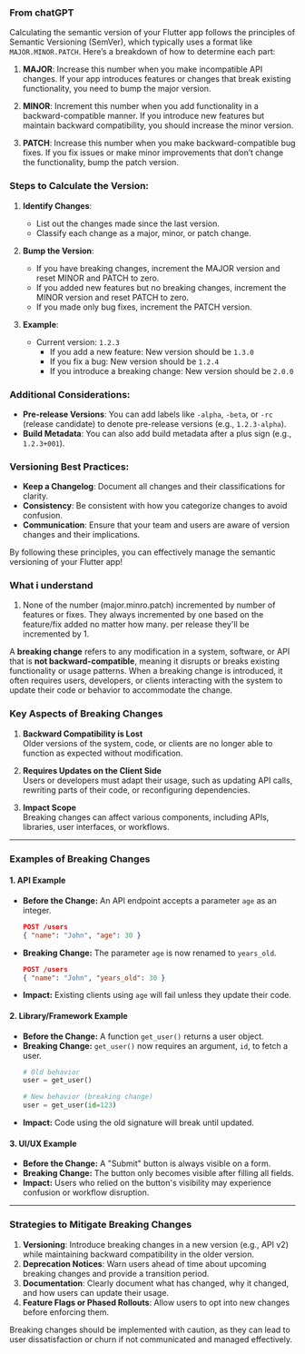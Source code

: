 ### From chatGPT
Calculating the semantic version of your Flutter app follows the principles of Semantic Versioning (SemVer), which typically uses a format like `MAJOR.MINOR.PATCH`. Here’s a breakdown of how to determine each part:

1. **MAJOR**: Increase this number when you make incompatible API changes. If your app introduces features or changes that break existing functionality, you need to bump the major version.

2. **MINOR**: Increment this number when you add functionality in a backward-compatible manner. If you introduce new features but maintain backward compatibility, you should increase the minor version.

3. **PATCH**: Increase this number when you make backward-compatible bug fixes. If you fix issues or make minor improvements that don’t change the functionality, bump the patch version.

### Steps to Calculate the Version:

1. **Identify Changes**:
   - List out the changes made since the last version.
   - Classify each change as a major, minor, or patch change.

2. **Bump the Version**:
   - If you have breaking changes, increment the MAJOR version and reset MINOR and PATCH to zero.
   - If you added new features but no breaking changes, increment the MINOR version and reset PATCH to zero.
   - If you made only bug fixes, increment the PATCH version.

3. **Example**:
   - Current version: `1.2.3`
     - If you add a new feature: New version should be `1.3.0`
     - If you fix a bug: New version should be `1.2.4`
     - If you introduce a breaking change: New version should be `2.0.0`

### Additional Considerations:

- **Pre-release Versions**: You can add labels like `-alpha`, `-beta`, or `-rc` (release candidate) to denote pre-release versions (e.g., `1.2.3-alpha`).
- **Build Metadata**: You can also add build metadata after a plus sign (e.g., `1.2.3+001`).

### Versioning Best Practices:

- **Keep a Changelog**: Document all changes and their classifications for clarity.
- **Consistency**: Be consistent with how you categorize changes to avoid confusion.
- **Communication**: Ensure that your team and users are aware of version changes and their implications.

By following these principles, you can effectively manage the semantic versioning of your Flutter app!

### What i understand
1. None of the number (major.minro.patch) incremented by number of features or fixes. They always incremented by one based on the feature/fix added no matter how many. per release they'll be incremented by 1.

A **breaking change** refers to any modification in a system, software, or API that is **not backward-compatible**, meaning it disrupts or breaks existing functionality or usage patterns. When a breaking change is introduced, it often requires users, developers, or clients interacting with the system to update their code or behavior to accommodate the change. 

### Key Aspects of Breaking Changes
1. **Backward Compatibility is Lost**  
   Older versions of the system, code, or clients are no longer able to function as expected without modification.

2. **Requires Updates on the Client Side**  
   Users or developers must adapt their usage, such as updating API calls, rewriting parts of their code, or reconfiguring dependencies.

3. **Impact Scope**  
   Breaking changes can affect various components, including APIs, libraries, user interfaces, or workflows.

---

### Examples of Breaking Changes

#### 1. **API Example**  
   - **Before the Change:** An API endpoint accepts a parameter `age` as an integer.  
     ```json
     POST /users
     { "name": "John", "age": 30 }
     ```
   - **Breaking Change:** The parameter `age` is now renamed to `years_old`.  
     ```json
     POST /users
     { "name": "John", "years_old": 30 }
     ```
   - **Impact:** Existing clients using `age` will fail unless they update their code.

#### 2. **Library/Framework Example**  
   - **Before the Change:** A function `get_user()` returns a user object.  
   - **Breaking Change:** `get_user()` now requires an argument, `id`, to fetch a user.  
     ```python
     # Old behavior
     user = get_user()

     # New behavior (breaking change)
     user = get_user(id=123)
     ```
   - **Impact:** Code using the old signature will break until updated.

#### 3. **UI/UX Example**  
   - **Before the Change:** A "Submit" button is always visible on a form.  
   - **Breaking Change:** The button only becomes visible after filling all fields.  
   - **Impact:** Users who relied on the button's visibility may experience confusion or workflow disruption.

---

### Strategies to Mitigate Breaking Changes
1. **Versioning**: Introduce breaking changes in a new version (e.g., API v2) while maintaining backward compatibility in the older version.
2. **Deprecation Notices**: Warn users ahead of time about upcoming breaking changes and provide a transition period.
3. **Documentation**: Clearly document what has changed, why it changed, and how users can update their usage.
4. **Feature Flags or Phased Rollouts**: Allow users to opt into new changes before enforcing them.

Breaking changes should be implemented with caution, as they can lead to user dissatisfaction or churn if not communicated and managed effectively.